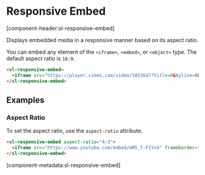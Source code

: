 # Responsive Embed

[component-header:sl-responsive-embed]

Displays embedded media in a responsive manner based on its aspect ratio.

You can embed any element of the `<iframe>`, `<embed>`, or `<object>` type. The default aspect ratio is `16:9`.

```html preview
<sl-responsive-embed>
  <iframe src="https://player.vimeo.com/video/1053647?title=0&byline=0&portrait=0" frameborder="0" allow="autoplay; fullscreen" allowfullscreen></iframe>
</sl-responsive-embed>
```

## Examples

### Aspect Ratio

To set the aspect ratio, use the `aspect-ratio` attribute.

```html preview
<sl-responsive-embed aspect-ratio="4:3">
  <iframe src="https://www.youtube.com/embed/mM5_T-F1Yn4" frameborder="0" allow="accelerometer; autoplay; encrypted-media; gyroscope; picture-in-picture" allowfullscreen></iframe>
</sl-responsive-embed>
```

[component-metadata:sl-responsive-embed]
